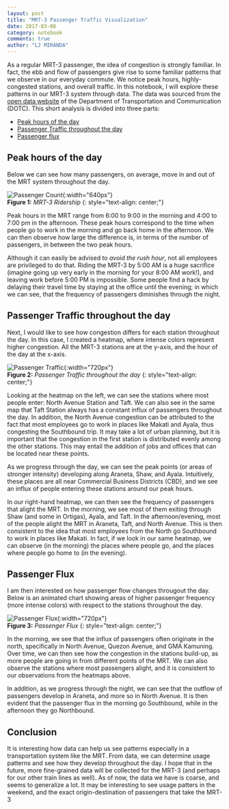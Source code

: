 ```yaml
---
layout: post
title: "MRT-3 Passenger Traffic Visualization"
date: 2017-03-06
category: notebook
comments: true
author: "LJ MIRANDA"
---
```


As a regular MRT-3 passenger, the idea of congestion is strongly familiar. In fact, the ebb and flow
of passengers give rise to some familiar patterns that we observe in our everyday commute. We notice
peak hours, highly-congested stations, and overall traffic. In this notebook, I will explore these
patterns in our MRT-3 system through data. The data was sourced from the
[open data website](http://dotr.gov.ph/) of the Department of Transportation
and Communication (DOTC). This short analysis is divided into three parts:

- [Peak hours of the day](#peak-hours-of-the-day)
- [Passenger Traffic throughout the day](#station)
- [Passenger flux](#passenger-flux)

## Peak hours of the day
Below we can see how many passengers, on average, move in and out of the MRT system throughout the
day.

![Passenger Count](/assets/png/mrt/ridership.png){:width="640px"}  
__Figure 1:__ _MRT-3 Ridership_
{: style="text-align: center;"}

Peak hours in the MRT range from 6:00 to 9:00 in the morning and 4:00 to 7:00 pm in the afternoon.
These peak hours correspond to the time when people go to work in the morning and go back home in
the afternoon. We can then observe how large the difference is, in terms of the number of passengers,
in between the two peak hours.

Although it can easily be advised to _avoid the rush hour_, not all employees are privileged to do
that. Riding the MRT-3 by 5:00 AM is a huge sacrifice (imagine going up very early in the morning
for your 8:00 AM work!), and leaving work before 5:00 PM is impossible. Some people find a hack by
delaying their travel time by staying at the office until the evening; in which we can see, that the
frequency of passengers diminishes through the night. 

##  <a name="station"></a> Passenger Traffic throughout the day
Next, I would like to see how congestion differs for each station throughout the day. In this case,
I created a heatmap, where intense colors represent higher congestion. All the MRT-3 stations are at
the y-axis, and the hour of the day at the x-axis.

![Passenger Traffic](/assets/png/mrt/passenger-traffic-01.png){:width="720px"}  
__Figure 2:__ _Passenger Traffic throughout the day_
{: style="text-align: center;"}

Looking at the heatmap on the left, we can see the stations where most people enter: North Avenue
Station and Taft. We can also see in the same map that Taft Station always has a constant influx of
passengers throughout the day. In addition, the North Avenue congestion can be attributed to the
fact that most employees go to work in places like Makati and Ayala, thus congesting the Southbound
trip. It may take a lot of urban planning, but it is important that the congestion in the first
station is distributed evenly among the other stations. This may entail the addition of jobs and
offices that can be located near these points.

As we progress through the day, we can see the peak points (or areas of stronger intensity)
developing along Araneta, Shaw, and Ayala. Intuitively, these places are all near Commercial
Business Districts (CBD), and we see an influx of people entering these stations around our
peak hours.

In our right-hand heatmap, we can then see the frequency of passengers that alight the MRT. In the
morning, we see most of them exiting through Shaw (and some in Ortigas), Ayala, and Taft. In the
afternoon/evening, most of the people alight the MRT in Araneta, Taft, and North Avenue. This is
then consistent to the idea that most employees from the North go Southbound to work in places like
Makati. In fact, if we look in our same heatmap, we can observe (in the morning) the places where
people go, and the places where people go home to (in the evening). 

## Passenger Flux
I am then interested on how passenger flow changes througout the day. Below is an animated chart
showing areas of higher passenger frequency (more intense colors) with respect to the stations
throughout the day.

![Passenger Flux](/assets/png/mrt/flux.gif){:width="720px"}  
__Figure 3:__ _Passenger Flux_
{: style="text-align: center;"}

In the morning, we see that the influx of passengers often originate in the north, specifically in
North Avenue, Quezon Avenue, and GMA Kamuning. Over time, we can then see how the congestion in the
stations build-up, as more people are going in from different points of the MRT. We can also observe
the stations where most passengers alight, and it is consistent to our observations from the heatmaps
above.

In addition, as we progress through the night, we can see that the outflow of passengers develop in
Araneta, and more so in North Avenue. It is then evident that the passenger flux in the morning go
Southbound, while in the afternoon they go Northbound.

## Conclusion
It is interesting how data can help us see patterns especially in a transportation system like the
MRT. From data, we can determine usage patterns and see how they develop throughout the day. I hope
that in the future, more fine-grained data will be collected for the MRT-3 (and perhaps for our
other train lines as well). As of now, the data we have is coarse, and seems to generalize a lot.
It may be interesting to see usage patters in the weekend, and the exact origin-destination of
passengers that take the MRT-3
